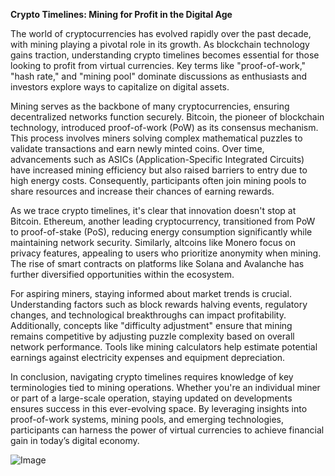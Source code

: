**Crypto Timelines: Mining for Profit in the Digital Age**

The world of cryptocurrencies has evolved rapidly over the past decade, with mining playing a pivotal role in its growth. As blockchain technology gains traction, understanding crypto timelines becomes essential for those looking to profit from virtual currencies. Key terms like "proof-of-work," "hash rate," and "mining pool" dominate discussions as enthusiasts and investors explore ways to capitalize on digital assets.

Mining serves as the backbone of many cryptocurrencies, ensuring decentralized networks function securely. Bitcoin, the pioneer of blockchain technology, introduced proof-of-work (PoW) as its consensus mechanism. This process involves miners solving complex mathematical puzzles to validate transactions and earn newly minted coins. Over time, advancements such as ASICs (Application-Specific Integrated Circuits) have increased mining efficiency but also raised barriers to entry due to high energy costs. Consequently, participants often join mining pools to share resources and increase their chances of earning rewards.

As we trace crypto timelines, it's clear that innovation doesn't stop at Bitcoin. Ethereum, another leading cryptocurrency, transitioned from PoW to proof-of-stake (PoS), reducing energy consumption significantly while maintaining network security. Similarly, altcoins like Monero focus on privacy features, appealing to users who prioritize anonymity when mining. The rise of smart contracts on platforms like Solana and Avalanche has further diversified opportunities within the ecosystem.

For aspiring miners, staying informed about market trends is crucial. Understanding factors such as block rewards halving events, regulatory changes, and technological breakthroughs can impact profitability. Additionally, concepts like "difficulty adjustment" ensure that mining remains competitive by adjusting puzzle complexity based on overall network performance. Tools like mining calculators help estimate potential earnings against electricity expenses and equipment depreciation.

In conclusion, navigating crypto timelines requires knowledge of key terminologies tied to mining operations. Whether you're an individual miner or part of a large-scale operation, staying updated on developments ensures success in this ever-evolving space. By leveraging insights into proof-of-work systems, mining pools, and emerging technologies, participants can harness the power of virtual currencies to achieve financial gain in today’s digital economy.

![Image](https://github.com/user-attachments/assets/31692037-0104-4703-abd1-696b6a7dd41b)